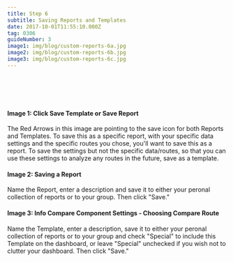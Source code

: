 ```yaml
---
title: Step 6
subtitle: Saving Reports and Templates
date: 2017-10-01T11:55:10.000Z
tag: 0306
guideNumber: 3
image1: img/blog/custom-reports-6a.jpg
image2: img/blog/custom-reports-6b.jpg
image3: img/blog/custom-reports-6c.jpg
---
```


# &nbsp; 
#### Image 1: Click Save Template or Save Report
The Red Arrows in this image are pointing to the save icon for both Reports and Templates. To save this as a specific report, with your specific data settings and the specific routes you chose, you'll want to save this as a report. To save the settings but not the specific data/routes, so that you can use these settings to analyze any routes in the future, save as a template.

#### Image 2: Saving a Report
Name the Report, enter a description and save it to either your peronal collection of reports or to your group. Then click "Save."
 

#### Image 3: Info Compare Component Settings - Choosing Compare Route
Name the Template, enter a description, save it to either your peronal collection of reports or to your group and check "Special" to include this Template on the dashboard, or leave "Special" unchecked if you wish not to clutter your dashboard. Then click "Save." 